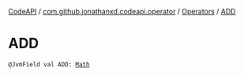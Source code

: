 [CodeAPI](../../index.md) / [com.github.jonathanxd.codeapi.operator](../index.md) / [Operators](index.md) / [ADD](.)

# ADD

`@JvmField val ADD: `[`Math`](../-operator/-math/index.md)